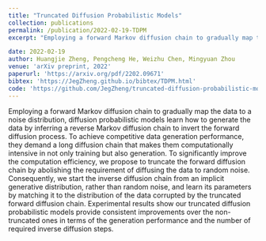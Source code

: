 ```yaml
---
title: "Truncated Diffusion Probabilistic Models"
collection: publications
permalink: /publication/2022-02-19-TDPM
excerpt: "Employing a forward Markov diffusion chain to gradually map the data to a noise distribution, diffusion probabilistic models learn how to generate the data by inferring a reverse Markov diffusion chain to invert the forward diffusion process. To achieve competitive data generation performance, they demand a long diffusion chain that makes them computationally intensive in not only training but also generation. To significantly improve the computation efficiency, we propose to truncate the forward diffusion chain by abolishing the requirement of diffusing the data to random noise. Consequently, we start the inverse diffusion chain from an implicit generative distribution, rather than random noise, and learn its parameters by matching it to the distribution of the data corrupted by the truncated forward diffusion chain. Experimental results show our truncated diffusion probabilistic models provide consistent improvements over the non-truncated ones in terms of the generation performance and the number of required inverse diffusion steps."

date: 2022-02-19
author: Huangjie Zheng, Pengcheng He, Weizhu Chen, Mingyuan Zhou
venue: 'arXiv preprint, 2022'
paperurl: 'https://arxiv.org/pdf/2202.09671'
bibtex: 'https://JegZheng.github.io/bibtex/TDPM.html'
code: 'https://github.com/JegZheng/truncated-diffusion-probabilistic-models'
---
```

Employing a forward Markov diffusion chain to gradually map the data to a noise distribution, diffusion probabilistic models learn how to generate the data by inferring a reverse Markov diffusion chain to invert the forward diffusion process. To achieve competitive data generation performance, they demand a long diffusion chain that makes them computationally intensive in not only training but also generation. To significantly improve the computation efficiency, we propose to truncate the forward diffusion chain by abolishing the requirement of diffusing the data to random noise. Consequently, we start the inverse diffusion chain from an implicit generative distribution, rather than random noise, and learn its parameters by matching it to the distribution of the data corrupted by the truncated forward diffusion chain. Experimental results show our truncated diffusion probabilistic models provide consistent improvements over the non-truncated ones in terms of the generation performance and the number of required inverse diffusion steps.